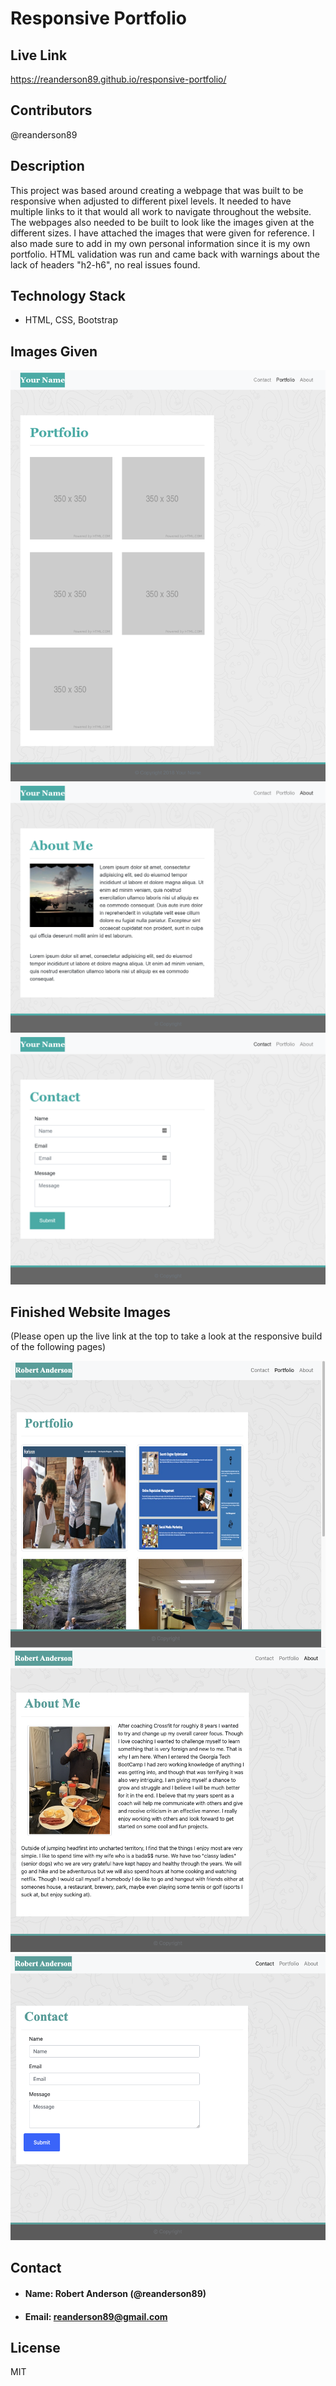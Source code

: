 # **Responsive Portfolio**

## **Live Link**
 https://reanderson89.github.io/responsive-portfolio/

## **Contributors**
@reanderson89

## **Description**

This project was based around creating a webpage that was built to be responsive when adjusted to different pixel levels. It needed to have multiple links to it that would all work to navigate throughout the website. The webpages also needed to be built to look like the images given at the different sizes. I have attached the images that were given for reference. I also made sure to add in my own personal information since it is my own portfolio. HTML validation was run and came back with warnings about the lack of headers "h2-h6", no real issues found.

## **Technology Stack**

* HTML, CSS, Bootstrap

## **Images Given**
 
<img src="readme-images-given/992-portfolio.png">
<img src="readme-images-given/992-index.png">
<img src="readme-images-given/992-contact.png">

## **Finished Website Images**

(Please open up the live link at the top to take a look at the responsive build of the following pages)

<img src="readme-images-finished/portfolio-image.png">
<img src="readme-images-finished/index-image.png">
<img src="readme-images-finished/contact-image.png">

## **Contact**

* #### **Name:** Robert Anderson (@reanderson89)
* #### **Email:** [reanderson89@gmail.com](reanderson89@gmail.com)

## **License**
MIT